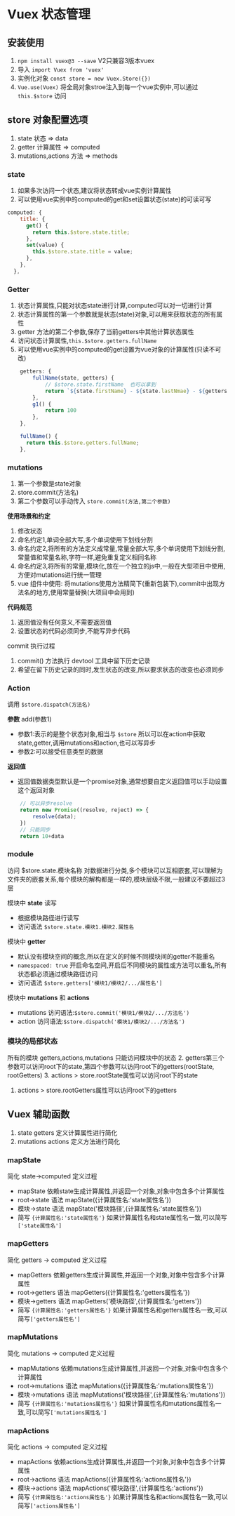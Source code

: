 # Vuex 状态管理

## 安装使用

1. `npm install vuex@3 --save` V2只兼容3版本vuex
2. 导入 `import Vuex from 'vuex'`
3. 实例化对象 `const store = new Vuex.Store({})`
4. `Vue.use(Vuex)` 将全局对象stroe注入到每一个vue实例中,可以通过 `this.$store` 访问

## store 对象配置选项

1. state 状态 => data
2. getter 计算属性 => computed
3. mutations,actions 方法 => methods

### state

1. 如果多次访问一个状态,建议将状态转成vue实例计算属性
2. 可以使用vue实例中的computed的get和set设置状态(state)的可读可写
```js
computed: {
    title: {
      get() {
        return this.$store.state.title;
      },
      set(value) {
        this.$store.state.title = value;
      },
    },
  },
```

### Getter

1. 状态计算属性,只能对状态state进行计算,computed可以对一切进行计算
2. 状态计算属性的第一个参数就是状态(state)对象,可以用来获取状态的所有属性
3. getter 方法的第二个参数,保存了当前getters中其他计算状态属性
4. 访问状态计算属性,`this.$store.getters.fullName`
5. 可以使用vue实例中的computed的get设置为vue对象的计算属性(只读不可改)
```js
    getters: {
        fullName(state, getters) {
            // $store.state.firstName  也可以拿到
            return `${state.firstName} - ${state.lastNmae} - ${getters.g1}`
        },
        g1() {
            return 100
        },
    },
```
```js
    fullName() {
      return this.$store.getters.fullName;
    },
```

### mutations

1. 第一个参数是state对象
2. store.commit(方法名)
3. 第二个参数可以手动传入 `store.commit(方法,第二个参数)`

**使用场景和约定**

1. 修改状态
2. 命名约定1,单词全部大写,多个单词使用下划线分割
3. 命名约定2,将所有的方法定义成常量,常量全部大写,多个单词使用下划线分割,常量值和常量名称,字符一样,避免重复定义相同名称
4. 命名约定3,将所有的常量,模块化,放在一个独立的js中,一般在大型项目中使用,方便对mutations进行统一管理
5. vue 组件中使用: 将mutations使用方法精简下(重新包装下),commit中出现方法名的地方,使用常量替换(大项目中会用到)

**代码规范**

1. 返回值没有任何意义,不需要返回值
2. 设置状态的代码必须同步,不能写异步代码


commit 执行过程

1. commit() 方法执行 devtool 工具中留下历史记录
2. 希望在留下历史记录的同时,发生状态的改变,所以要求状态的改变也必须同步


### Action 

调用 `$store.dispatch(方法名)`

**参数**
add(参数1)

- 参数1:表示的是整个状态对象,相当与 `$store` 所以可以在action中获取state,getter,调用mutations和action,也可以写异步
- 参数2:可以接受任意类型的数据

**返回值**

- 返回值数据类型默认是一个promise对象,通常想要自定义返回值可以手动设置这个返回对象
```js
    // 可以异步resolve
    return new Promise((resolve, reject) => {
        resolve(data);
    })
    // 只能同步
    return 10+data
```


### module
访问 $store.state.模块名称
对数据进行分类,多个模块可以互相嵌套,可以理解为文件夹的嵌套关系,每个模块的解构都是一样的,模块层级不限,一般建议不要超过3层

模块中 **state** 读写
- 根据模块路径进行读写
- 访问语法 `$store.state.模块1.模块2.属性名`

模块中 **getter**
- 默认没有模块空间的概念,所以在定义的时候不同模块间的getter不能重名
- `namespaced: true` 开启命名空间,开启后不同模块的属性或方法可以重名,所有状态都必须通过模块路径访问
- 访问语法 `$store.getters['模块1/模块2/.../属性名']`

模块中 **mutations** 和 **actions**
- mutations 访问语法:`$store.commit('模块1/模块2/.../方法名')`
- action 访问语法:`$store.dispatch('模块1/模块2/.../方法名')`

### 模块的局部状态

所有的模块 getters,actions,mutations 只能访问模块中的状态
2. getters第三个参数可以访问root下的state,第四个参数可以访问root下的getters(rootState, rootGetters)
3. actions > store.rootState属性可以访问root下的state
1. actions > store.rootGetters属性可以访问root下的getters


## Vuex 辅助函数

1. state getters 定义计算属性进行简化
2. mutations actions 定义方法进行简化

### mapState

简化 state->computed 定义过程
- mapState 依赖state生成计算属性,并返回一个对象,对象中包含多个计算属性
- root->state 语法 mapState({计算属性名:'state属性名'})
- 模块->state 语法 mapState('模块路径',{计算属性名:'state属性名'})
- 简写 `{计算属性名:'state属性名'}` 如果计算属性名和state属性名一致,可以简写`['state属性名']`

### mapGetters

简化 getters -> computed 定义过程

- mapGetters 依赖getters生成计算属性,并返回一个对象,对象中包含多个计算属性
- root->getters 语法 mapGetters({计算属性名:'getters属性名'})
- 模块->getters 语法 mapGetters('模块路径',{计算属性名:'getters'})
- 简写 `{计算属性名:'getters属性名'}` 如果计算属性名和getters属性名一致,可以简写`['getters属性名']`

### mapMutations

简化 mutations -> computed 定义过程

- mapMutations 依赖mutations生成计算属性,并返回一个对象,对象中包含多个计算属性
- root->mutations 语法 mapMutations({计算属性名:'mutations属性名'})
- 模块->mutations 语法 mapMutations('模块路径',{计算属性名:'mutations'})
- 简写 `{计算属性名:'mutations属性名'}` 如果计算属性名和mutations属性名一致,可以简写`['mutations属性名']`


### mapActions

简化 actions -> computed 定义过程

- mapActions 依赖actions生成计算属性,并返回一个对象,对象中包含多个计算属性
- root->actions 语法 mapActions({计算属性名:'actions属性名'})
- 模块->actions 语法 mapActions('模块路径',{计算属性名:'actions'})
- 简写 `{计算属性名:'actions属性名'}` 如果计算属性名和actions属性名一致,可以简写`['actions属性名']`
